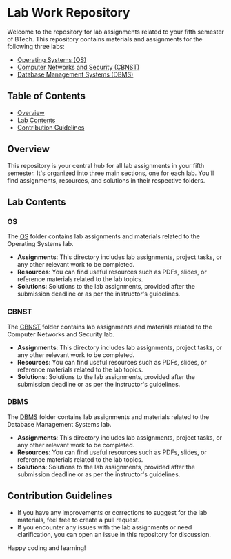 # Lab Work Repository

Welcome to the repository for lab assignments related to your fifth semester of BTech. This repository contains materials and assignments for the following three labs:

- [Operating Systems (OS)](#operating-systems-os)
- [Computer Networks and Security (CBNST)](#computer-networks-and-security-cbnst)
- [Database Management Systems (DBMS)](#database-management-systems-dbms)

## Table of Contents

- [Overview](#overview)
- [Lab Contents](#lab-contents)
- [Contribution Guidelines](#contribution-guidelines)

## Overview

This repository is your central hub for all lab assignments in your fifth semester. It's organized into three main sections, one for each lab. You'll find assignments, resources, and solutions in their respective folders.

## Lab Contents

### OS

The [OS](/OS) folder contains lab assignments and materials related to the Operating Systems lab.

- **Assignments**: This directory includes lab assignments, project tasks, or any other relevant work to be completed.
- **Resources**: You can find useful resources such as PDFs, slides, or reference materials related to the lab topics.
- **Solutions**: Solutions to the lab assignments, provided after the submission deadline or as per the instructor's guidelines.

### CBNST

The [CBNST](/CBNST) folder contains lab assignments and materials related to the Computer Networks and Security lab.

- **Assignments**: This directory includes lab assignments, project tasks, or any other relevant work to be completed.
- **Resources**: You can find useful resources such as PDFs, slides, or reference materials related to the lab topics.
- **Solutions**: Solutions to the lab assignments, provided after the submission deadline or as per the instructor's guidelines.

### DBMS

The [DBMS](/DBMS) folder contains lab assignments and materials related to the Database Management Systems lab.

- **Assignments**: This directory includes lab assignments, project tasks, or any other relevant work to be completed.
- **Resources**: You can find useful resources such as PDFs, slides, or reference materials related to the lab topics.
- **Solutions**: Solutions to the lab assignments, provided after the submission deadline or as per the instructor's guidelines.

## Contribution Guidelines

- If you have any improvements or corrections to suggest for the lab materials, feel free to create a pull request.
- If you encounter any issues with the lab assignments or need clarification, you can open an issue in this repository for discussion.

Happy coding and learning!
